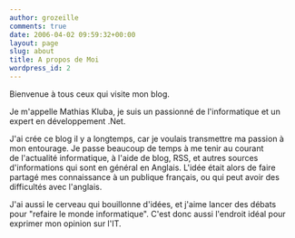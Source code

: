 ```yaml
---
author: grozeille
comments: true
date: 2006-04-02 09:59:32+00:00
layout: page
slug: about
title: A propos de Moi
wordpress_id: 2
---
```


Bienvenue à tous ceux qui visite mon blog.

Je m'appelle Mathias Kluba, je suis un passionné de l'informatique et un expert en développement .Net.

J'ai crée ce blog il y a longtemps, car je voulais transmettre ma passion à mon entourage.
Je passe beaucoup de temps à me tenir au courant de l'actualité informatique, à l'aide de blog, RSS, et autres sources d'informations qui sont en général en Anglais.
L'idée était alors de faire partagé mes connaissance à un publique français, ou qui peut avoir des difficultés avec l'anglais.

J'ai aussi le cerveau qui bouillonne d'idées, et j'aime lancer des débats pour "refaire le monde informatique".
C'est donc aussi l'endroit idéal pour exprimer mon opinion sur l'IT.
